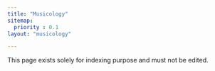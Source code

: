 ```yaml
---
title: "Musicology"
sitemap:
  priority : 0.1
layout: "musicology"

---
```

This page exists solely for indexing purpose and must not be edited.